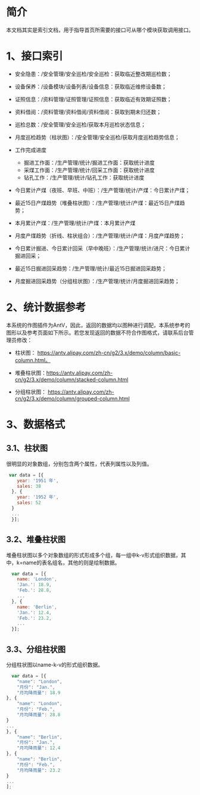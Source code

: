 # 简介
本文档其实是索引文档，用于指导首页所需要的接口可从哪个模块获取调用接口。

# 1、接口索引
* 安全隐患：/安全管理/安全巡检/安全巡检：获取临近整改期巡检数；
* 设备保养：/设备模块/设备列表/设备信息：获取临近维修设备数；
* 证照信息：/资料管理/证照管理/证照信息：获取临近有效期证照数；
* 资料借阅：/资料管理/资料借阅/资料借阅：获取到期未归还数；
* 巡检总数：/安全管理/安全巡检/获取本月巡检状态信息；
* 月度巡检趋势（柱状图）：/安全管理/安全巡检/获取月度巡检趋势信息；
* 工作完成进度
    * 掘进工作面：/生产管理/统计/掘进工作面：获取统计进度
    * 采煤工作面：/生产管理/统计/回采工作面：获取统计进度
    * 钻孔工作：/生产管理/统计/钻孔工作：获取统计进度
* 今日累计产煤（夜班、早班、中班）：/生产管理/统计/产煤：今日累计产煤；
* 最近15日产煤趋势（堆叠柱状图）：/生产管理/统计/产煤：最近15日产煤趋势；
* 本月累计产煤：/生产管理/统计/产煤：本月累计产煤
* 月度产煤趋势（折线、柱状组合）：/生产管理/统计/产煤：月度产煤趋势；
* 今日累计掘进、今日累计回采（早中晚班）：/生产管理/统计/进尺：今日累计掘进回采；
* 最近15日掘进回采趋势：/生产管理/统计/最近15日掘进回采趋势；


* 月度掘进回采趋势（分组柱状图）：/生产管理/统计/月度掘进回采趋势；
# 2、统计数据参考
本系统的作图插件为AntV，因此，返回的数据均以图种进行调配，本系统参考的图形以及参考页面如下所示。若您发现返回的数据不符合作图格式，请联系后台管理员修改：
* 柱状图： https://antv.alipay.com/zh-cn/g2/3.x/demo/column/basic-column.html。 

* 堆叠柱状图：https://antv.alipay.com/zh-cn/g2/3.x/demo/column/stacked-column.html

* 分组柱状图： https://antv.alipay.com/zh-cn/g2/3.x/demo/column/grouped-column.html

# 3、数据格式
## 3.1、柱状图
很明显的对象数组，分别包含两个属性，代表列属性以及列值。
```javascript
 var data = [{
    year: '1951 年',
    sales: 38
  }, {
    year: '1952 年',
    sales: 52
  }
  ...
  }];
```

## 3.2、堆叠柱状图
堆叠柱状图以多个对象数组的形式形成多个组，每一组中k-v形式组织数据，其中，k=name的表名组名，其他的则是绘制数据。
```javascript
  var data = [{
    name: 'London',
    'Jan.': 18.9,
    'Feb.': 28.8,
    ...
  }, {
    name: 'Berlin',
    'Jan.': 12.4,
    'Feb.': 23.2,
    ...
  }];
```

## 3.3、分组柱状图
分组柱状图以name-k-v的形式组织数据。
```javascript
  var data = [{
    "name": "London",
    "月份": "Jan.",
    "月均降雨量": 18.9
}, {
    "name": "London",
    "月份": "Feb.",
    "月均降雨量": 28.8
}
...
}, {
    "name": "Berlin",
    "月份": "Jan.",
    "月均降雨量": 12.4
}, {
    "name": "Berlin",
    "月份": "Feb.",
    "月均降雨量": 23.2
}
...
];
```